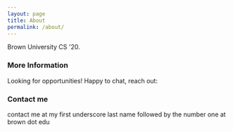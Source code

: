 ```yaml
---
layout: page
title: About
permalink: /about/
---
```


Brown University CS '20. 

### More Information
Looking for opportunities! Happy to chat, reach out:
### Contact me

contact me at my first underscore last name followed by the number one at brown dot edu

